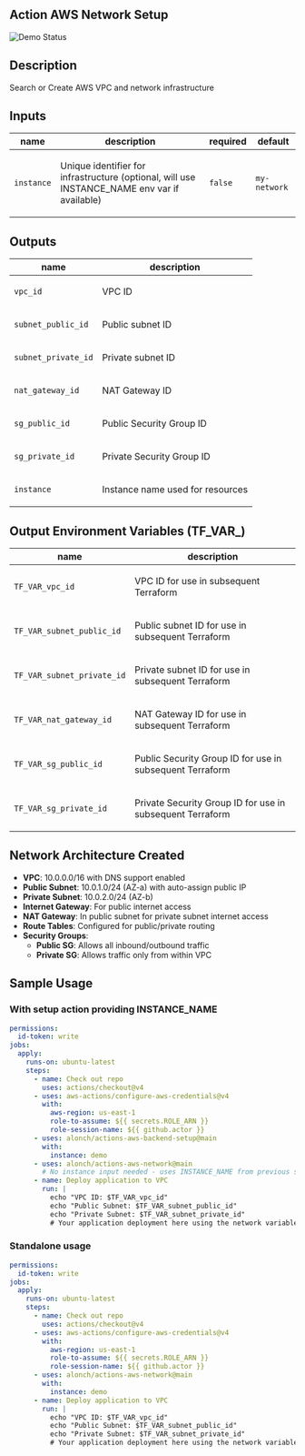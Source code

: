 <!-- action-docs-header source="action.yml" -->
## Action AWS Network Setup
<!-- action-docs-header source="action.yml" -->
![Demo Status](https://github.com/alonch/actions-aws-network/actions/workflows/on-push.yml/badge.svg)

<!-- action-docs-description source="action.yml" -->
## Description

Search or Create AWS VPC and network infrastructure
<!-- action-docs-description source="action.yml" -->

<!-- action-docs-inputs source="action.yml" -->
## Inputs

| name | description | required | default |
| --- | --- | --- | --- |
| `instance` | <p>Unique identifier for infrastructure (optional, will use INSTANCE_NAME env var if available)</p> | `false` | `my-network` |
<!-- action-docs-inputs source="action.yml" -->

<!-- action-docs-outputs source="action.yml" -->
## Outputs

| name | description |
| --- | --- |
| `vpc_id` | <p>VPC ID</p> |
| `subnet_public_id` | <p>Public subnet ID</p> |
| `subnet_private_id` | <p>Private subnet ID</p> |
| `nat_gateway_id` | <p>NAT Gateway ID</p> |
| `sg_public_id` | <p>Public Security Group ID</p> |
| `sg_private_id` | <p>Private Security Group ID</p> |
| `instance` | <p>Instance name used for resources</p> |
<!-- action-docs-outputs source="action.yml" -->

## Output Environment Variables (TF_VAR_)
| name | description |
| --- | --- |
| `TF_VAR_vpc_id` | <p>VPC ID for use in subsequent Terraform</p> |
| `TF_VAR_subnet_public_id` | <p>Public subnet ID for use in subsequent Terraform</p> |
| `TF_VAR_subnet_private_id` | <p>Private subnet ID for use in subsequent Terraform</p> |
| `TF_VAR_nat_gateway_id` | <p>NAT Gateway ID for use in subsequent Terraform</p> |
| `TF_VAR_sg_public_id` | <p>Public Security Group ID for use in subsequent Terraform</p> |
| `TF_VAR_sg_private_id` | <p>Private Security Group ID for use in subsequent Terraform</p> |

## Network Architecture Created
- **VPC**: 10.0.0.0/16 with DNS support enabled
- **Public Subnet**: 10.0.1.0/24 (AZ-a) with auto-assign public IP
- **Private Subnet**: 10.0.2.0/24 (AZ-b)
- **Internet Gateway**: For public internet access
- **NAT Gateway**: In public subnet for private subnet internet access
- **Route Tables**: Configured for public/private routing
- **Security Groups**:
  - **Public SG**: Allows all inbound/outbound traffic
  - **Private SG**: Allows traffic only from within VPC

## Sample Usage

### With setup action providing INSTANCE_NAME
```yml
permissions:
  id-token: write
jobs:
  apply:
    runs-on: ubuntu-latest
    steps:
      - name: Check out repo
        uses: actions/checkout@v4
      - uses: aws-actions/configure-aws-credentials@v4
        with:
          aws-region: us-east-1
          role-to-assume: ${{ secrets.ROLE_ARN }}
          role-session-name: ${{ github.actor }}
      - uses: alonch/actions-aws-backend-setup@main
        with:
          instance: demo
      - uses: alonch/actions-aws-network@main
        # No instance input needed - uses INSTANCE_NAME from previous step
      - name: Deploy application to VPC
        run: |
          echo "VPC ID: $TF_VAR_vpc_id"
          echo "Public Subnet: $TF_VAR_subnet_public_id"
          echo "Private Subnet: $TF_VAR_subnet_private_id"
          # Your application deployment here using the network variables
```

### Standalone usage
```yml
permissions:
  id-token: write
jobs:
  apply:
    runs-on: ubuntu-latest
    steps:
      - name: Check out repo
        uses: actions/checkout@v4
      - uses: aws-actions/configure-aws-credentials@v4
        with:
          aws-region: us-east-1
          role-to-assume: ${{ secrets.ROLE_ARN }}
          role-session-name: ${{ github.actor }}
      - uses: alonch/actions-aws-network@main
        with:
          instance: demo
      - name: Deploy application to VPC
        run: |
          echo "VPC ID: $TF_VAR_vpc_id"
          echo "Public Subnet: $TF_VAR_subnet_public_id"
          echo "Private Subnet: $TF_VAR_subnet_private_id"
          # Your application deployment here using the network variables
```